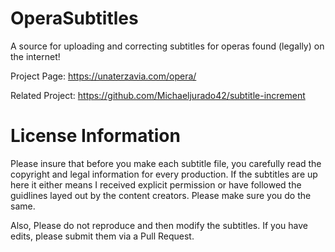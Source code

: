 # OperaSubtitles
A source for uploading and correcting subtitles for operas found (legally) on the internet!

Project Page: https://unaterzavia.com/opera/

Related Project: https://github.com/Michaeljurado42/subtitle-increment

# License Information
Please insure that before you make each subtitle file, you carefully read the copyright and legal information for every production. If the subtitles are up here it either means
I received explicit permission or have followed the guidlines layed out by the content creators. Please make sure you do the same. 

Also, Please do not reproduce and then modify the subtitles. If you have edits, please submit them via a Pull Request. 
